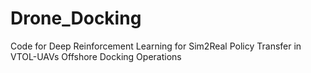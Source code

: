 # Drone_Docking
Code for Deep Reinforcement Learning for Sim2Real Policy Transfer in VTOL-UAVs Offshore Docking Operations

